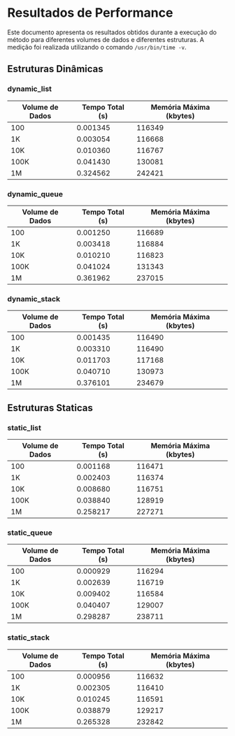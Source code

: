# Resultados de Performance

Este documento apresenta os resultados obtidos durante a execução do método para diferentes volumes de dados e diferentes estruturas. A medição foi realizada utilizando o comando `/usr/bin/time -v`.

## Estruturas Dinâmicas

### **dynamic_list**
| Volume de Dados | Tempo Total (s) | Memória Máxima (kbytes) |
|-----------------|-----------------|------------------------|
| 100             | 0.001345         | 116349                   |
| 1K              | 0.003054         | 116668                   |
| 10K             | 0.010360         | 116767                   |
| 100K            | 0.041430         | 130081                   |
| 1M              | 0.324562         | 242421                   |

### **dynamic_queue**
| Volume de Dados | Tempo Total (s) | Memória Máxima (kbytes) |
|-----------------|-----------------|------------------------|
| 100             | 0.001250         | 116689                   |
| 1K              | 0.003418         | 116884                   |
| 10K             | 0.010210         | 116823                   |
| 100K            | 0.041024         | 131343                   |
| 1M              | 0.361962         | 237015                   |


### **dynamic_stack**
| Volume de Dados | Tempo Total (s) | Memória Máxima (kbytes) |
|-----------------|-----------------|------------------------|
| 100             | 0.001435         | 116490                   |
| 1K              | 0.003310         | 116490                   |
| 10K             | 0.011703         | 117168                   |
| 100K            | 0.040710         | 130973                   |
| 1M              | 0.376101          | 234679                    |

## Estruturas Staticas

### **static_list**
| Volume de Dados | Tempo Total (s) | Memória Máxima (kbytes) |
|-----------------|-----------------|------------------------|
| 100             | 0.001168         | 116471                   |
| 1K              | 0.002403        | 116374                   |
| 10K             | 0.008680         | 116751                   |
| 100K            | 0.038840         | 128919                   |
| 1M              | 0.258217         | 227271                   |

### **static_queue**
| Volume de Dados | Tempo Total (s) | Memória Máxima (kbytes) |
|-----------------|-----------------|------------------------|
| 100             | 0.000929         | 116294                   |
| 1K              | 0.002639         | 116719                   |
| 10K             | 0.009402         | 116584                   |
| 100K            | 0.040407         | 129007                   |
| 1M              | 0.298287         | 238711                   |

### **static_stack**
| Volume de Dados | Tempo Total (s) | Memória Máxima (kbytes) |
|-----------------|-----------------|------------------------|
| 100             | 0.000956         | 116632                   |
| 1K              | 0.002305         | 116410                   |
| 10K             | 0.010245         | 116591                   |
| 100K            | 0.038879         | 129217                   |
| 1M              | 0.265328         | 232842                   |